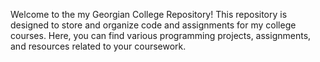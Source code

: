 Welcome to the my Georgian College Repository! 
This repository is designed to store and organize code and assignments for my college courses. 
Here, you can find various programming projects, assignments, and resources related to your coursework.
